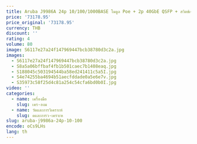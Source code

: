 ```yaml
---
title: Aruba J9986A 24p 10/100/1000BASE โมดูล Poe + 2p 40GbE QSFP + สวิตช์เครือข่ายแบบวางซ้อนกันได้
price: '73178.95'
price_original: '73178.95'
currency: THB
discount: ''
rating: 4
volume: 80
image: S6117e27a24f147969447bcb38780d3c2a.jpg
images:
  - S6117e27a24f147969447bcb38780d3c2a.jpg
  - S8a5a06bffbaf4fb1b501caec7b1408eaq.jpg
  - S188045c503194544ba58ed241411c5a5I.jpg
  - S4e74255ba4694b51aecfddade0a5e6e7v.jpg
  - S35973c58f25d4c81a254c54cfa6bd0b0I.jpg
video: ''
categories:
  - name: เครื่องมือ
    slug: เคร-องม
  - name: วัดและการวิเคราะห์
    slug: ดและการว-เคราะห
slug: aruba-j9986a-24p-10-100
encode: oCs9LHs
lang: th
---
```

  